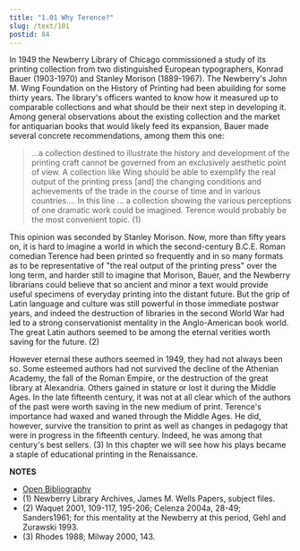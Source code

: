 ```yaml
---
title: "1.01 Why Terence?"
slug: /text/101
postid: 84
---
```

In 1949 the Newberry Library of Chicago commissioned a study of its printing collection from two distinguished European typographers, Konrad Bauer (1903-1970) and Stanley Morison (1889-1967). The Newberry's John M. Wing Foundation on the History of Printing had been abuilding for some thirty years. The library's officers wanted to know how it measured up to comparable collections and what should be their next step in developing it. Among general observations about the existing collection and the market for antiquarian books that would likely feed its expansion, Bauer made several concrete recommendations, among them this one:
<blockquote>...a collection destined to illustrate the history and development of the printing craft cannot be governed from an exclusively aesthetic point of view. A collection like Wing should be able to exemplify the real output of the printing press [and] the changing conditions and achievements of the trade in the course of time and in various countries.... In this line ... a collection showing the various perceptions of one dramatic work could be imagined. Terence would probably be the most convenient topic. (1)</blockquote>
This opinion was seconded by Stanley Morison. Now, more than fifty years on, it is hard to imagine a world in which the second-century B.C.E. Roman comedian Terence had been printed so frequently and in so many formats as to be representative of "the real output of the printing press" over the long term, and harder still to imagine that Morison, Bauer, and the Newberry librarians could believe that so ancient and minor a text would provide useful specimens of everyday printing into the distant future. But the grip of Latin language and culture was still powerful in those immediate postwar years, and indeed the destruction of libraries in the second World War had led to a strong conservationist mentality in the Anglo-American book world. The great Latin authors seemed to be among the eternal verities worth saving for the future. (2)

However eternal these authors seemed in 1949, they had not always been so. Some esteemed authors had not survived the decline of the Athenian Academy, the fall of the Roman Empire, or the destruction of the great library at Alexandria. Others gained in stature or lost it during the Middle Ages. In the late fifteenth century, it was not at all clear which of the authors of the past were worth saving in the new medium of print. Terence's importance had waxed and waned through the Middle Ages. He did, however, survive the transition to print as well as changes in pedagogy that were in progress in the fifteenth century. Indeed, he was among that century's best sellers. (3) In this chapter we will see how his plays became a staple of educational printing in the Renaissance.

**NOTES**
* [Open Bibliography](/bibliography.pdf)
* (1) Newberry Library Archives, James M. Wells Papers, subject files.
* (2) Waquet 2001, 109-117, 195-206; Celenza 2004a, 28-49; Sanders1961; for this mentality at the Newberry at this period, Gehl and Zurawski 1993.
* (3) Rhodes 1988; Milway 2000, 143.
